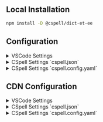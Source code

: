 
## Local Installation

```sh
npm install -D @cspell/dict-et-ee
```


## Configuration

<details>
<summary>VSCode Settings</summary>

Add the following to your VSCode settings:

**`.vscode/settings.json`**

```jsonc
{
  "cSpell.import": [
    "@cspell/dict-et-ee/cspell-ext.json"
  ],
  "cSpell.language": "et, et-EE"
}
```

</details>

<details>
<summary>CSpell Settings `cspell.json`</summary>

**`cspell.json`**

```jsonc
{
  "import": [
    "@cspell/dict-et-ee/cspell-ext.json"
  ],
  "language": "et, et-EE"
}
```

</details>

<details>
<summary>CSpell Settings `cspell.config.yaml`</summary>

**`cspell.config.yaml`**

```yaml
import:
  - "@cspell/dict-et-ee/cspell-ext.json"
language: et, et-EE
```

</details>



## CDN Configuration

<details>
<summary>VSCode Settings</summary>

Add the following to your VSCode settings:

**`.vscode/settings.json`**

```jsonc
{
  "cSpell.import": [
    "https://cdn.jsdelivr.net/npm/@cspell/dict-et-ee@latest/cspell-ext.json/cspell-ext.json"
  ],
  "cSpell.language": "et, et-EE"
}
```

</details>

<details>
<summary>CSpell Settings `cspell.json`</summary>

**`cspell.json`**

```jsonc
{
  "import": [
    "https://cdn.jsdelivr.net/npm/@cspell/dict-et-ee@latest/cspell-ext.json/cspell-ext.json"
  ],
  "language": "et, et-EE"
}
```

</details>

<details>
<summary>CSpell Settings `cspell.config.yaml`</summary>

**`cspell.config.yaml`**

```yaml
import:
  - https://cdn.jsdelivr.net/npm/@cspell/dict-et-ee@latest/cspell-ext.json/cspell-ext.json
language: et, et-EE
```

</details>



